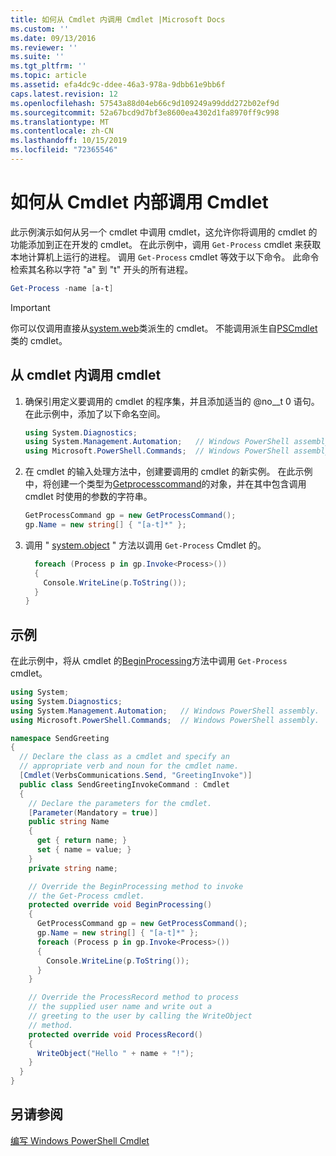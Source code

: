 ```yaml
---
title: 如何从 Cmdlet 内调用 Cmdlet |Microsoft Docs
ms.custom: ''
ms.date: 09/13/2016
ms.reviewer: ''
ms.suite: ''
ms.tgt_pltfrm: ''
ms.topic: article
ms.assetid: efa4dc9c-ddee-46a3-978a-9dbb61e9bb6f
caps.latest.revision: 12
ms.openlocfilehash: 57543a88d04eb66c9d109249a99ddd272b02ef9d
ms.sourcegitcommit: 52a67bcd9d7bf3e8600ea4302d1fa8970ff9c998
ms.translationtype: MT
ms.contentlocale: zh-CN
ms.lasthandoff: 10/15/2019
ms.locfileid: "72365546"
---
```

# <a name="how-to-invoke-a-cmdlet-from-within-a-cmdlet"></a>如何从 Cmdlet 内部调用 Cmdlet

此示例演示如何从另一个 cmdlet 中调用 cmdlet，这允许你将调用的 cmdlet 的功能添加到正在开发的 cmdlet。 在此示例中，调用 `Get-Process` cmdlet 来获取本地计算机上运行的进程。 调用 `Get-Process` cmdlet 等效于以下命令。 此命令检索其名称以字符 "a" 到 "t" 开头的所有进程。

```powershell
Get-Process -name [a-t]
```

> [!IMPORTANT]
> 你可以仅调用直接从[system.web](/dotnet/api/System.Management.Automation.Cmdlet)类派生的 cmdlet。 不能调用派生自[PSCmdlet](/dotnet/api/System.Management.Automation.PSCmdlet)类的 cmdlet。

## <a name="to-invoke-a-cmdlet-from-within-a-cmdlet"></a>从 cmdlet 内调用 cmdlet

1. 确保引用定义要调用的 cmdlet 的程序集，并且添加适当的 @no__t 0 语句。 在此示例中，添加了以下命名空间。

    ```csharp
    using System.Diagnostics;
    using System.Management.Automation;   // Windows PowerShell assembly.
    using Microsoft.PowerShell.Commands;  // Windows PowerShell assembly.
    ```

2. 在 cmdlet 的输入处理方法中，创建要调用的 cmdlet 的新实例。 在此示例中，将创建一个类型为[Getprocesscommand](/dotnet/api/Microsoft.PowerShell.Commands.GetProcessCommand)的对象，并在其中包含调用 cmdlet 时使用的参数的字符串。

    ```csharp
    GetProcessCommand gp = new GetProcessCommand();
    gp.Name = new string[] { "[a-t]*" };
    ```

3. 调用 " [system.object](/dotnet/api/System.Management.Automation.Cmdlet.Invoke) " 方法以调用 `Get-Process` Cmdlet 的。

    ```csharp
      foreach (Process p in gp.Invoke<Process>())
      {
        Console.WriteLine(p.ToString());
      }
    }
    ```

## <a name="example"></a>示例

在此示例中，将从 cmdlet 的[BeginProcessing](/dotnet/api/System.Management.Automation.Cmdlet.BeginProcessing)方法中调用 `Get-Process` cmdlet。

```csharp
using System;
using System.Diagnostics;
using System.Management.Automation;   // Windows PowerShell assembly.
using Microsoft.PowerShell.Commands;  // Windows PowerShell assembly.

namespace SendGreeting
{
  // Declare the class as a cmdlet and specify an
  // appropriate verb and noun for the cmdlet name.
  [Cmdlet(VerbsCommunications.Send, "GreetingInvoke")]
  public class SendGreetingInvokeCommand : Cmdlet
  {
    // Declare the parameters for the cmdlet.
    [Parameter(Mandatory = true)]
    public string Name
    {
      get { return name; }
      set { name = value; }
    }
    private string name;

    // Override the BeginProcessing method to invoke
    // the Get-Process cmdlet.
    protected override void BeginProcessing()
    {
      GetProcessCommand gp = new GetProcessCommand();
      gp.Name = new string[] { "[a-t]*" };
      foreach (Process p in gp.Invoke<Process>())
      {
        Console.WriteLine(p.ToString());
      }
    }

    // Override the ProcessRecord method to process
    // the supplied user name and write out a
    // greeting to the user by calling the WriteObject
    // method.
    protected override void ProcessRecord()
    {
      WriteObject("Hello " + name + "!");
    }
  }
}
```

## <a name="see-also"></a>另请参阅

[编写 Windows PowerShell Cmdlet](./writing-a-windows-powershell-cmdlet.md)
